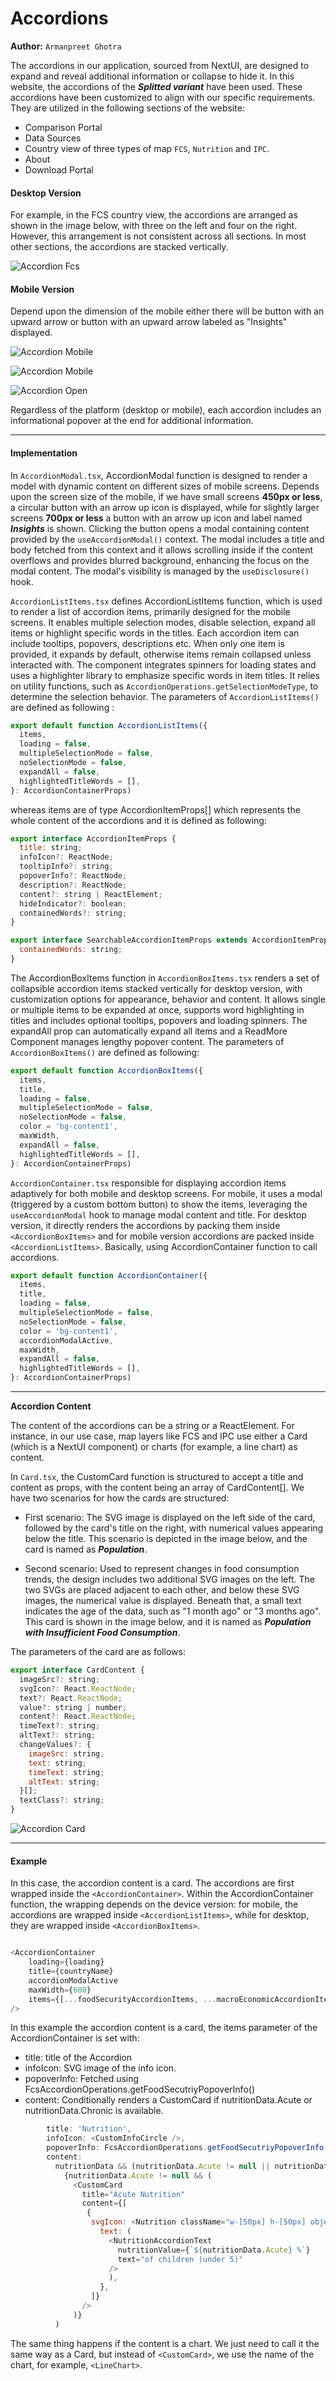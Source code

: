 # Accordions

**Author:** `Armanpreet Ghotra`

The accordions in our application, sourced from NextUI, are designed to expand and reveal additional information or collapse to hide it. In this website, the accordions of the ***Splitted variant*** have been used. These accordions have been customized to align with our specific requirements. They are utilized in the following sections of the website:

- Comparison Portal
- Data Sources
- Country view of three types of map `FCS`, `Nutrition` and `IPC`.
- About
- Download Portal


#### Desktop Version
For example, in the FCS country view, the accordions are arranged as shown in the image below, with three on the left and four on the right. However, this arrangement is not consistent across all sections. In most other sections, the accordions are stacked vertically.

![Accordion Fcs](./assets/AccordionsFcs.png)


#### Mobile Version
Depend upon the dimension of the mobile either there will be button with an upward arrow or button with an upward arrow labeled as "Insights" displayed.

![Accordion Mobile](./assets/AccordionFcsMobile.png)

![Accordion Mobile](./assets/AccordionFcsMobileXS.png)

![Accordion Open](./assets/AccordionFcsOpen.png)

Regardless of the platform (desktop or mobile), each accordion includes an informational popover at the end for additional information.

---

#### Implementation
In `AccordionModal.tsx`, AccordionModal function is designed to render a model with dynamic content on different sizes of mobile screens. Depends upon the screen size of the mobile, if we have small screens **450px or less**, a circular button with an arrow up icon is displayed, while for slightly larger screens **700px or less** a button with an arrow up icon and label named ***Insights*** is shown. Clicking the button opens a modal containing content provided by the `useAccordionModal()` context. The modal includes a title and body fetched from this context and it allows scrolling inside if the content overflows and provides blurred background, enhancing the focus on the modal content. The modal's visibility is managed by the `useDisclosure()` hook.

`AccordionListItems.tsx` defines AccordionListItems function, which is used to render a list of accordion items, primarily designed for the mobile screens. It enables multiple selection modes, disable selection, expand all items or highlight specific words in the titles. Each accordion item can include tooltips, popovers, descriptions etc. When only one item is provided, it expands by default, otherwise items remain collapsed unless interacted with. The component integrates spinners for loading states and uses a highlighter library to emphasize specific words in item titles. It relies on utility functions, such as `AccordionOperations.getSelectionModeType`, to determine the selection behavior. The parameters of `AccordionListItems()` are defined as following :
```js
export default function AccordionListItems({
  items,
  loading = false,
  multipleSelectionMode = false,
  noSelectionMode = false,
  expandAll = false,
  highlightedTitleWords = [],
}: AccordionContainerProps)
```

whereas items are of type AccordionItemProps[] which represents the whole content of the accordions and it is defined as following:
```js
export interface AccordionItemProps {
  title: string;
  infoIcon?: ReactNode;
  tooltipInfo?: string;
  popoverInfo?: ReactNode;
  description?: ReactNode;
  content?: string | ReactElement;
  hideIndicator?: boolean;
  containedWords?: string;
}

export interface SearchableAccordionItemProps extends AccordionItemProps {
  containedWords: string;
}
```

The AccordionBoxItems function in `AccordionBoxItems.tsx` renders a set of collapsible accordion items stacked vertically for desktop version, with customization options for appearance, behavior and content. It allows single or multiple items to be expanded at once, supports word highlighting in titles and includes optional tooltips, popovers and loading spinners. The expandAll prop can automatically expand all items and a ReadMore Component manages lengthy popover content. The parameters of `AccordionBoxItems()` are defined as following:

```js
export default function AccordionBoxItems({
  items,
  title,
  loading = false,
  multipleSelectionMode = false,
  noSelectionMode = false,
  color = 'bg-content1',
  maxWidth,
  expandAll = false,
  highlightedTitleWords = [],
}: AccordionContainerProps)
```


`AccordionContainer.tsx` responsible for displaying accordion items adaptively for both mobile and desktop screens. For mobile, it uses a modal (triggered by a custom bottom button) to show the items, leveraging the `useAccordionModal` hook to manage modal content and title. For desktop version, it directly renders the accordions by packing them inside `<AccordionBoxItems>` and for mobile version accordions are packed inside `<AccordionListItems>`. Basically, using AccordionContainer function to call accordions.

```js
export default function AccordionContainer({
  items,
  title,
  loading = false,
  multipleSelectionMode = false,
  noSelectionMode = false,
  color = 'bg-content1',
  accordionModalActive,
  maxWidth,
  expandAll = false,
  highlightedTitleWords = [],
}: AccordionContainerProps)
```
---

**Accordion Content**

The content of the accordions can be a string or a ReactElement. For instance, in our use case, map layers like FCS and IPC use either a Card (which is a NextUI component) or charts (for example, a line chart) as content.

In ```Card.tsx```, the CustomCard function is structured to accept a title and content as props, with the content being an array of CardContent[]. We have two scenarios for how the cards are structured:

- First scenario: The SVG image is displayed on the left side of the card, followed by the card's title on the right, with numerical values appearing below the title. This scenario is depicted in the image below, and the card is named as ***Population***.

- Second scenario: Used to represent changes in food consumption trends, the design includes two additional SVG images on the left. The two SVGs are placed adjacent to each other, and below these SVG images, the numerical value is displayed. Beneath that, a small text indicates the age of the data, such as "1 month ago" or "3 months ago". This card is shown in the image below, and it is named as ***Population with Insufficient Food Consumption***.

The parameters of the card are as follows:

```js
export interface CardContent {
  imageSrc?: string;
  svgIcon?: React.ReactNode;
  text?: React.ReactNode;
  value?: string | number;
  content?: React.ReactNode;
  timeText?: string;
  altText?: string;
  changeValues?: {
    imageSrc: string;
    text: string;
    timeText: string;
    altText: string;
  }[];
  textClass?: string;
}

```

![Accordion Card](./assets/AccordionCard.png)


---

#### Example

In this case, the accordion content is a card. The accordions are first wrapped inside the ```<AccordionContainer>```. Within the AccordionContainer function, the wrapping depends on the device version: for mobile, the accordions are wrapped inside ```<AccordionListItems>```, while for desktop, they are wrapped inside ```<AccordionBoxItems>```.

```js

<AccordionContainer
    loading={loading}
    title={countryName}
    accordionModalActive
    maxWidth={600}
    items={[...foodSecurityAccordionItems, ...macroEconomicAccordionItems]}
/>
```

In this example the accordion content is a card, the items parameter of the AccordionContainer is set with:
- title: title of the Accordion
- infoIcon: SVG image of the info icon.
- popoverInfo: Fetched using FcsAccordionOperations.getFoodSecutriyPopoverInfo()
- content: Conditionally renders a CustomCard if nutritionData.Acute or nutritionData.Chronic is available.

```js
        title: 'Nutrition',
        infoIcon: <CustomInfoCircle />,
        popoverInfo: FcsAccordionOperations.getFoodSecutriyPopoverInfo(),
        content:
          nutritionData && (nutritionData.Acute != null || nutritionData.Chronic != null) ? (
            {nutritionData.Acute != null && (
              <CustomCard
                title="Acute Nutrition"
                content={[
                 {
                  svgIcon: <Nutrition className="w-[50px] h-[50px] object-contain" />,
                    text: (
                      <NutritionAccordionText
                        nutritionValue={`${nutritionData.Acute} %`}
                        text="of children (under 5)"
                      />
                      ),
                    },
                  ]}
                />
              )}
          )
```
The same thing happens if the content is a chart. We just need to call it the same way as a Card, but instead of `<CustomCard>`, we use the name of the chart, for example, `<LineChart>`.
















